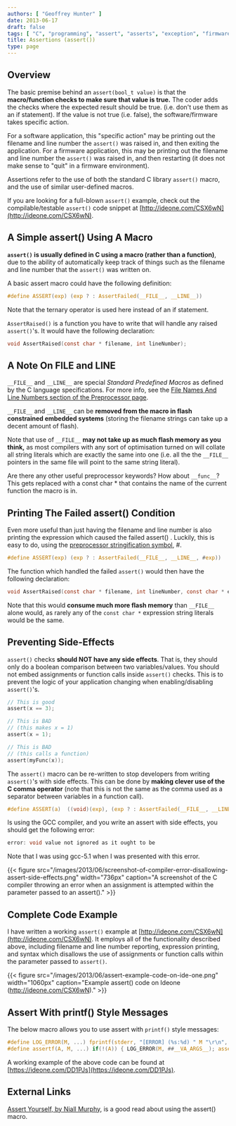 ```yaml
---
authors: [ "Geoffrey Hunter" ]
date: 2013-06-17
draft: false
tags: [ "C", "programming", "assert", "asserts", "exception", "firmware", "macro", "pre-processor", "GCC" ]
title: Assertions (assert())
type: page
---
```


## Overview

The basic premise behind an `assert(bool_t value)` is that the **macro/function checks to make sure that value is true.** The coder adds the checks where the expected result should be true. (i.e. don't use them as an if statement).  If the value is not true (i.e. false), the software/firmware takes specific action.

For a software application, this "specific action" may be printing out the filename and line number the `assert()` was raised in, and then exiting the application. For a firmware application, this may be printing out the filename and line number the `assert()` was raised in, and then restarting (it does not make sense to "quit" in a firmware environment).

Assertions refer to the use of both the standard C library `assert()` macro, and the use of similar user-defined macros.

If you are looking for a full-blown `assert()` example, check out the compilable/testable `assert()` code snippet at [http://ideone.com/CSX6wN](http://ideone.com/CSX6wN).

## A Simple assert() Using A Macro

**`assert()` is usually defined in C using a macro (rather than a function)**, due to the ability of automatically keep track of things such as the filename and line number that the `assert()` was written on.

A basic assert macro could have the following definition:

```c
#define ASSERT(exp) (exp ? : AssertFailed(__FILE__, __LINE__))
```

Note that the ternary operator is used here instead of an if statement.

`AssertRaised()` is a function you have to write that will handle any raised `assert()`'s. It would have the following declaration:

```c   
void AssertRaised(const char * filename, int lineNumber); 
```

## A Note On __FILE__ and __LINE__

`__FILE__` and `__LINE__` are special _Standard Predefined Macros_ as defined by the C language specifications. For more info, see the [File Names And Line Numbers section of the Preprocessor page](/programming/languages/c/preprocessor#file-names-and-line-numbers).

`__FILE__` and `__LINE__` can be **removed from the macro in flash constrained embedded systems** (storing the filename strings can take up a decent amount of flash).

Note that use of `__FILE__` **may not take up as much flash memory as you think,** as most compilers with any sort of optimisation turned on will collate all string literals which are exactly the same into one (i.e. all the the `__FILE__` pointers in the same file will point to the same string literal).

Are there any other useful preprocessor keywords? How about `__func__`? This gets replaced with a const char * that contains the name of the current function the macro is in.

## Printing The Failed assert() Condition

Even more useful than just having the filename and line number is also printing the expression which caused the failed assert() . Luckily, this is easy to do, using the [preprocessor stringification symbol](/programming/languages/c/preprocessor#stringification), #.

```c    
#define ASSERT(exp) (exp ? : AssertFailed(__FILE__, __LINE__, #exp))
```

The function which handled the failed `assert()` would then have the following declaration:

```c    
void AssertRaised(const char * filename, int lineNumber, const char * expression);
```

Note that this would **consume much more flash memory** than `__FILE__` alone would, as rarely any of the `const char *` expression string literals would be the same.

## Preventing Side-Effects

`assert()` checks **should NOT have any side effects**. That is, they should only do a boolean comparison between two variables/values. You should not embed assignments or function calls inside `assert()` checks. This is to prevent the logic of your application changing when enabling/disabling `assert()`'s.

```c    
// This is good
assert(x == 3);

// This is BAD
// (this makes x = 1)
assert(x = 1);

// This is BAD
// (this calls a function)
assert(myFunc(x));
```

The `assert()` macro can be re-written to stop developers from writing `assert()`'s with side effects. This can be done by **making clever use of the C comma operator** (note that this is not the same as the comma used as a separator between variables in a function call).

```c    
#define ASSERT(a)  ((void)(exp), (exp ? : AssertFailed(__FILE__, __LINE__, #exp)))
```

Is using the GCC compiler, and you write an assert with side effects, you should get the following error:

```c    
error: void value not ignored as it ought to be
```

Note that I was using gcc-5.1 when I was presented with this error.

{{< figure src="/images/2013/06/screenshot-of-compiler-error-disallowing-assert-side-effects.png" width="736px" caption="A screenshot of the C compiler throwing an error when an assignment is attempted within the parameter passed to an assert()."  >}}

## Complete Code Example

I have written a working `assert()` example at [http://ideone.com/CSX6wN](http://ideone.com/CSX6wN). It employs all of the functionality described above, including filename and line number reporting, expression printing, and syntax which disallows the use of assignments or function calls within the parameter passed to `assert()`.

{{< figure src="/images/2013/06/assert-example-code-on-ide-one.png" width="1060px" caption="Example assert() code on Ideone (http://ideone.com/CSX6wN)."  >}}

## Assert With printf() Style Messages

The below macro allows you to use assert with `printf()` style messages:

```c    
#define LOG_ERROR(M, ...) fprintf(stderr, "[ERROR] (%s:%d) " M "\r\n", __FILE__, __LINE__, ##__VA_ARGS__)
#define assertf(A, M, ...) if(!(A)) { LOG_ERROR(M, ##__VA_ARGS__); assert(A); }
```

A working example of the above code can  be found at [https://ideone.com/DD1PJs](https://ideone.com/DD1PJs).

## External Links

[Assert Yourself, by Niall Murphy](http://www.embedded.com/electronics-blogs/other/4023329/Assert-Yourself), is a good read about using the assert() macro.
